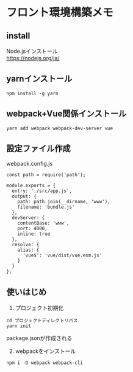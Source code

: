 # フロント環境構築メモ
## install
Node.jsインストール  
https://nodejs.org/ja/
## yarnインストール
```
npm install -g yarn
```
## webpack+Vue関係インストール
```
yarn add webpack webpack-dev-server vue
```
## 設定ファイル作成
webpack.config.js
```
const path = require('path');
 
module.exports = {
  entry: './src/app.js',
  output: {
    path: path.join(__dirname, 'www'),
    filename: 'bundle.js'
  },
  devServer: {
    contentBase: 'www',
    port: 4000,
    inline: true
  },
  resolve: {
    alias: {
      'vue$': 'vue/dist/vue.esm.js'
    }
  }
};
```

## 使いはじめ
1. プロジェクト初期化
```
cd プロジェクトディレクトリパス
yarn init
```
package.jsonが作成される

2. webpackをインストール
```
npm i -D webpack webpack-cli
```
